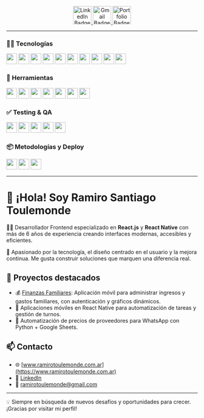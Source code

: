 <p align="center">
  <a href="https://www.linkedin.com/in/ramirotoulemonde/" target="_blank">
    <img height="48" src="https://img.shields.io/badge/LinkedIn-0077B5?style=for-the-badge&logo=linkedin&logoColor=white" alt="LinkedIn Badge"/>
  </a>
  <a href="mailto:ramirotoulemonde@gmail.com">
    <img height="48" src="https://img.shields.io/badge/Gmail-D14836?style=for-the-badge&logo=gmail&logoColor=white" alt="Gmail Badge"/>
  </a>
  <a href="https://www.ramirotoulemonde.com.ar" target="_blank">
    <img height="48" src="https://img.shields.io/badge/Portfolio-000?style=for-the-badge&logo=vercel&logoColor=white" alt="Portfolio Badge"/>
  </a>
</p>

---

### 🧑‍💻 Tecnologías

<p>
  <img height="28" src="https://img.shields.io/badge/React_JS-61DAFB?style=for-the-badge&logo=react&logoColor=black" />
  <img height="28" src="https://img.shields.io/badge/React_Native-61DAFB?style=for-the-badge&logo=react&logoColor=black" />
  <img height="28" src="https://img.shields.io/badge/JavaScript-F7DF1E?style=for-the-badge&logo=javascript&logoColor=black" />
  <img height="28" src="https://img.shields.io/badge/TypeScript-3178C6?style=for-the-badge&logo=typescript&logoColor=white" />
  <img height="28" src="https://img.shields.io/badge/CSS3-1572B6?style=for-the-badge&logo=css3&logoColor=white" />
  <img height="28" src="https://img.shields.io/badge/Sass-CC6699?style=for-the-badge&logo=sass&logoColor=white" />
  <img height="28" src="https://img.shields.io/badge/Styled_Components-DB7093?style=for-the-badge&logo=styled-components&logoColor=white" />
  <img height="28" src="https://img.shields.io/badge/Material_UI-0081CB?style=for-the-badge&logo=mui&logoColor=white" />
  <img height="28" src="https://img.shields.io/badge/Tailwind_CSS-06B6D4?style=for-the-badge&logo=tailwindcss&logoColor=white" />
  <img height="28" src="https://img.shields.io/badge/Chakra_UI-319795?style=for-the-badge&logo=chakraui&logoColor=white" />
</p>

### 🧰 Herramientas

<p>
  <img height="28" src="https://img.shields.io/badge/GitHub-181717?style=for-the-badge&logo=github&logoColor=white" />
  <img height="28" src="https://img.shields.io/badge/Figma-F24E1E?style=for-the-badge&logo=figma&logoColor=white" />
  <img height="28" src="https://img.shields.io/badge/Postman-FF6C37?style=for-the-badge&logo=postman&logoColor=white" />
  <img height="28" src="https://img.shields.io/badge/Supabase-3ECF8E?style=for-the-badge&logo=supabase&logoColor=white" />
  <img height="28" src="https://img.shields.io/badge/Firebase-FFCA28?style=for-the-badge&logo=firebase&logoColor=black" />
  <img height="28" src="https://img.shields.io/badge/Jira-0052CC?style=for-the-badge&logo=jira&logoColor=white" />
  <img height="28" src="https://img.shields.io/badge/Atlassian-0052CC?style=for-the-badge&logo=atlassian&logoColor=white" />
</p>

### ✅ Testing & QA

<p>
  <img height="28" src="https://img.shields.io/badge/Jest-C21325?style=for-the-badge&logo=jest&logoColor=white" />
  <img height="28" src="https://img.shields.io/badge/React_Testing_Library-E33332?style=for-the-badge&logo=testing-library&logoColor=white" />
  <img height="28" src="https://img.shields.io/badge/Storybook-FF4785?style=for-the-badge&logo=storybook&logoColor=white" />
  <img height="28" src="https://img.shields.io/badge/Selenium-43B02A?style=for-the-badge&logo=selenium&logoColor=white" />
  <img height="28" src="https://img.shields.io/badge/QA_Manual_Testing-FF6B6B?style=for-the-badge&logo=airtable&logoColor=white" />
</p>

### 📦 Metodologías y Deploy

<p>
  <img height="28" src="https://img.shields.io/badge/Scrum-6DB33F?style=for-the-badge&logo=scrumalliance&logoColor=white" />
  <img height="28" src="https://img.shields.io/badge/Deploys_iOS-000000?style=for-the-badge&logo=apple&logoColor=white" />
  <img height="28" src="https://img.shields.io/badge/Deploys_Android-3DDC84?style=for-the-badge&logo=android&logoColor=white" />
</p>

---

# 👋 ¡Hola! Soy Ramiro Santiago Toulemonde

👨‍💻 Desarrollador Frontend especializado en **React.js** y **React Native** con más de 6 años de experiencia creando interfaces modernas, accesibles y eficientes.

🎯 Apasionado por la tecnología, el diseño centrado en el usuario y la mejora continua. Me gusta construir soluciones que marquen una diferencia real.

## 🚀 Proyectos destacados

- 💰 [Finanzas Familiares](https://github.com/ramirotule/finanzas-familiares): Aplicación móvil para administrar ingresos y gastos familiares, con autenticación y gráficos dinámicos.
- 📱 Aplicaciones móviles en React Native para automatización de tareas y gestión de turnos.
- 🛒 Automatización de precios de proveedores para WhatsApp con Python + Google Sheets.

## 📫 Contacto

- 🌐 [www.ramirotoulemonde.com.ar](https://www.ramirotoulemonde.com.ar)
- 💼 [LinkedIn](https://www.linkedin.com/in/ramirotoulemonde/)
- 📧 ramirotoulemonde@gmail.com

---

💡 Siempre en búsqueda de nuevos desafíos y oportunidades para crecer. ¡Gracias por visitar mi perfil!
